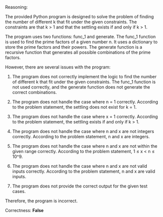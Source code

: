Reasoning:

The provided Python program is designed to solve the problem of finding the number of different k that fit under the given constraints. The constraints are that k > 1 and that the settling exists if and only if k > 1.

The program uses two functions: func_1 and generate. The func_1 function is used to find the prime factors of a given number n. It uses a dictionary to store the prime factors and their powers. The generate function is a recursive function that generates all possible combinations of the prime factors.

However, there are several issues with the program:

1. The program does not correctly implement the logic to find the number of different k that fit under the given constraints. The func_1 function is not used correctly, and the generate function does not generate the correct combinations.

2. The program does not handle the case where n = 1 correctly. According to the problem statement, the settling does not exist for k = 1.

3. The program does not handle the case where x = 1 correctly. According to the problem statement, the settling exists if and only if k > 1.

4. The program does not handle the case where n and x are not integers correctly. According to the problem statement, n and x are integers.

5. The program does not handle the case where n and x are not within the given range correctly. According to the problem statement, 1 ≤ x < n ≤ 10^9.

6. The program does not handle the case where n and x are not valid inputs correctly. According to the problem statement, n and x are valid inputs.

7. The program does not provide the correct output for the given test cases.

Therefore, the program is incorrect.

Correctness: **False**